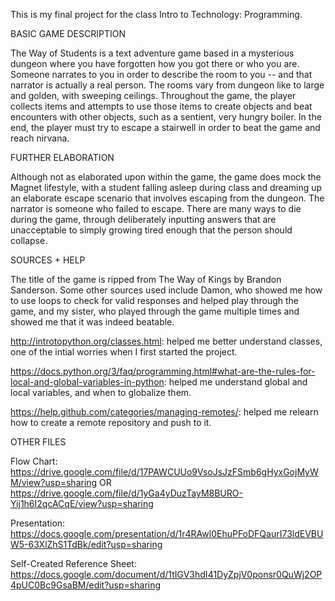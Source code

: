 This is my final project for the class Intro to Technology: Programming.

BASIC GAME DESCRIPTION

The Way of Students is a text adventure game based in a mysterious dungeon where you have forgotten how you got there or who you are. Someone narrates to you in order to describe the room to you -- and that narrator is actually a real person. The rooms vary from dungeon like to large and golden, with sweeping ceilings. Throughout the game, the player collects items and attempts to use those items to create objects and beat encounters with other objects, such as a sentient, very hungry boiler. In the end, the player must try to escape a stairwell in order to beat the game and reach nirvana.

FURTHER ELABORATION

Although not as elaborated upon within the game, the game does mock the Magnet lifestyle, with a student falling asleep during class and dreaming up an elaborate escape scenario that involves escaping from the dungeon. The narrator is someone who failed to escape. There are many ways to die during the game, through deliberately inputting answers that are unacceptable to simply growing tired enough that the person should collapse.

SOURCES + HELP

The title of the game is ripped from The Way of Kings by Brandon Sanderson. Some other sources used include Damon, who showed me how to use loops to check for valid responses and helped play through the game, and my sister, who played through the game multiple times and showed me that it was indeed beatable.

http://introtopython.org/classes.html: helped me better understand classes, one of the intial worries when I first started the project.

https://docs.python.org/3/faq/programming.html#what-are-the-rules-for-local-and-global-variables-in-python: helped me understand global and local variables, and when to globalize them.

https://help.github.com/categories/managing-remotes/: helped me relearn how to create a remote repository and push to it.

OTHER FILES

Flow Chart: https://drive.google.com/file/d/17PAWCUUo9VsoJsJzFSmb6gHyxGojMyWM/view?usp=sharing OR https://drive.google.com/file/d/1yGa4yDuzTayM8BURO-Yij1h6I2qcACqE/view?usp=sharing

Presentation: https://docs.google.com/presentation/d/1r4RAwl0EhuPFoDFQaurI73ldEVBUW5-63XlZhS1TdBk/edit?usp=sharing

Self-Created Reference Sheet: https://docs.google.com/document/d/1tIGV3hdI41DyZpjV0ponsr0QuWj2OP4pUC0Bc9GsaBM/edit?usp=sharing
